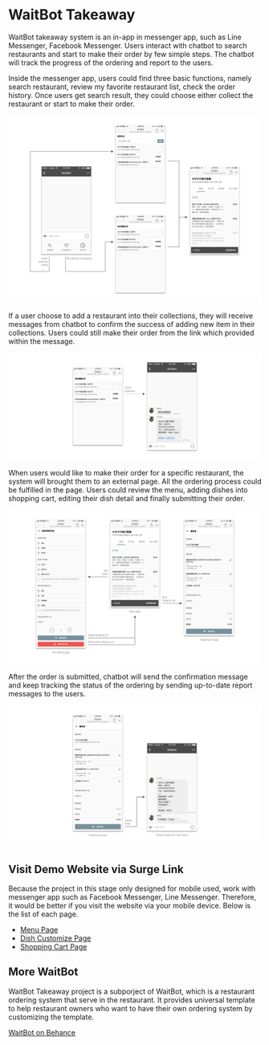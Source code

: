 # WaitBot Takeaway
WaitBot takeaway system is an in-app in messenger app, such as Line Messenger, Facebook Messenger. Users interact with chatbot to search restaurants and start to make their order by few simple steps. The chatbot will track the progress of the ordering and report to the users.  

Inside the messenger app, users could find three basic functions, namely search restaurant, review my favorite restaurant list, check the order history. Once users get search result, they could choose either collect the restaurant or start to make their order.  
  
![Flow explains three basic function of WaitBot Takeaway](/waitBot-takeaway/assets/three%20functions%20explaination.jpg)  
  
If a user choose to add a restaurant into their collections, they will receive messages from chatbot to confirm the success of adding new item in their collections. Users could still make their order from the link which provided within the message.  
  
![Flow explains what happend after adding restaurant to collections](/waitBot-takeaway/assets/collect%20restaurant.jpg)  
  
When users would like to make their order for a specific restaurant, the system will brought them to an external page. All the ordering process could be fulfilled in the page. Users could review the menu, adding dishes into shopping cart, editing their dish detail and finally submitting their order.  
  
![Flow explains what happend after adding restaurant to collections](/waitBot-takeaway/assets/restaurant%20page%20for%20ordering.jpg)    
  
After the order is submitted, chatbot will send the confirmation message and keep tracking the status of the ordering by sending up-to-date report messages to the users.  
  
![Flow explains what happend after adding restaurant to collections](/waitBot-takeaway/assets/submit%20order.jpg)    
  
## Visit Demo Website via Surge Link
Because the project in this stage only designed for mobile used, work with messenger app such as Facebook Messenger, Line Messenger. Therefore, it would be better if you visit the website via your mobile device. Below is the list of each page.
- [Menu Page](http://waitbot-demo.surge.sh/)  
- [Dish Customize Page](http://waitbot-demo.surge.sh/detail_customize.html)
- [Shopping Cart Page](http://waitbot-demo.surge.sh/shopping-cart.html)  
  
## More WaitBot
WaitBot Takeaway project is a subporject of WaitBot, which is a restaurant ordering system that serve in the restaurant. It provides universal template to help restaurant owners who want to have their own ordering system by customizing the template. 

[WaitBot on Behance](https://www.behance.net/gallery/81849791/WaitBot-Restaurant-ordering-system)


